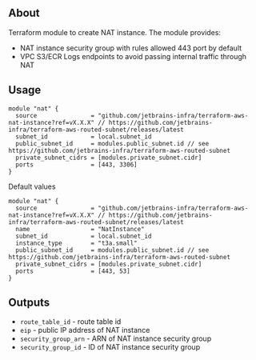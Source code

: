 ## About
Terraform module to create NAT instance. The module provides:

* NAT instance security group with rules allowed 443 port by default
* VPC S3/ECR Logs endpoints to avoid passing internal traffic through NAT

## Usage

```hcl
module "nat" {
  source               = "github.com/jetbrains-infra/terraform-aws-nat-instance?ref=vX.X.X" // https://github.com/jetbrains-infra/terraform-aws-routed-subnet/releases/latest
  subnet_id            = local.subnet_id
  public_subnet_id     = modules.public_subnet.id // see https://github.com/jetbrains-infra/terraform-aws-routed-subnet
  private_subnet_cidrs = [modules.private_subnet.cidr]
  ports                = [443, 3306]
}
```

Default values
```hcl
module "nat" {
  source               = "github.com/jetbrains-infra/terraform-aws-nat-instance?ref=vX.X.X" // https://github.com/jetbrains-infra/terraform-aws-routed-subnet/releases/latest
  name                 = "NatInstance"
  subnet_id            = local.subnet_id
  instance_type        = "t3a.small"
  public_subnet_id     = modules.public_subnet.id // see https://github.com/jetbrains-infra/terraform-aws-routed-subnet
  private_subnet_cidrs = [modules.private_subnet.cidr]
  ports                = [443, 53] 
}
```

## Outputs

* `route_table_id` - route table id 
* `eip` - public IP address of NAT instance
* `security_group_arn` - ARN of NAT instance security group 
* `security_group_id` - ID of NAT instance security group 
